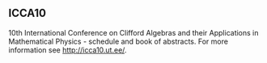ICCA10
------

10th International Conference on Clifford Algebras and their Applications in Mathematical Physics - schedule and book of abstracts. 
For more information see http://icca10.ut.ee/.
